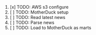 1. [x] TODO: AWS s3 configure
2. [ ] TODO: MotherDuck setup
3. [ ] TODO: Read latest news
4. [ ] TODO: Parse news
5. [ ] TODO: Load to MotherDuck as marts


